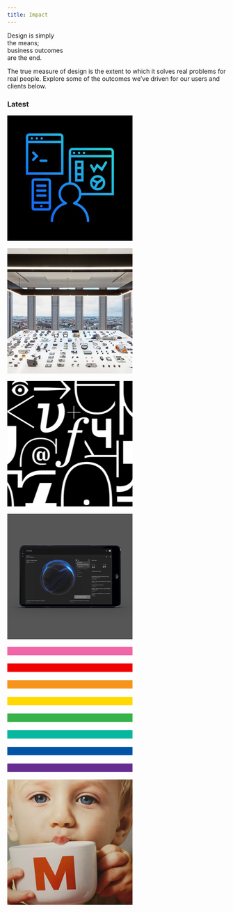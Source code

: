 ```yaml
---
title: Impact
---
```


<title-block>
Design is simply<br>
the means;<br>
<span>business outcomes
<br>are the end.</span>
</title-block>

<grid background="gray-10">
<column lg="8">

The true measure of design is the extent to which it solves real problems for real people. Explore some of the outcomes we’ve driven for our users and clients below.

</column>
</grid>

<grid background="gray-10">
<column lg="4">

### Latest
<!-- -->
</column>

<column lg="4" md="4">
<tile
      type="small"
      tile_title_one="iX + Client"
      description="Detection is at an all time high and breaches at an all time low"
      link_one="Read more">
      <img src="../global/images/tile-img-sm__ix-client.png" alt="" class="img--sm"/>
    </tile>

</column>
<column lg="4" md="4">

  <tile
      type="small"
      tile_title_one="Watson IoT"
      description="Our typeface launched earlier this year and is now going global"
      link_one="Read more">
      <img src="../global/images/tile-img-sm__watson-iot.png" alt="" class="img--sm"/>    
    </tile>

</column>
<column lg="4" md="4">

<tile
      type="small"
      tile_title_one="IBM Plex"
      description="Our typeface launched earlier this year and is now going global"
      link_one="Read more">
      <img src="../global/images/tile-img-sm__plex.png" alt="Various letters and characters in the Plex typeface" class="img--sm"/>
    </tile>

</column>
</grid>
<grid background="gray-10">
<column lg="4" md="0">
<!-- -->
</column>

<column lg="4" md="4">
<tile
      type="small"
      tile_title_one="IBM Security"
      description="Detection is at an all time high and breaches at an all time low"
      link_one="Read more">
      <img src="../global/images/tile-img-sm__security.png" alt="A laptop showing security analytics" class="img--sm"/>
    </tile>

</column>
<column lg="4" md="4">

<tile
      type="small"
      tile_title_one="8 Bar Love"
      description="Our typeface launched earlier this year and is now going global"
      link_one="Read more">
      <img src="../global/images/tile-img-sm__love.png" alt="Various letters and characters in the Plex typeface" class="img--sm"/>
    </tile>

</column>
<column lg="4" md="4">

  <tile
      type="small"
      tile_title_one="iX + Migros"
      description="An integrated experience for Switzerland's most popular brand"
      link_one="Read more">
      <img src="../global/images/tile-img-sm__ix-migros.png" alt="an image of a little boy drinking from a mug" class="img--sm"/>    
    </tile>

</column>
</grid>
